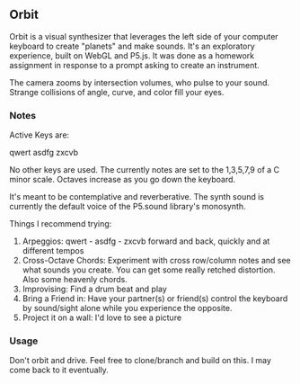 ## Orbit

Orbit is a visual synthesizer that leverages the left side of your computer keyboard to create "planets" and make sounds. It's an exploratory experience, built on WebGL and P5.js. It was done as a homework assignment in response to a prompt asking to create an instrument.

The camera zooms by intersection volumes, who pulse to your sound. Strange collisions of angle, curve, and color fill your eyes.

### Notes

Active Keys are:

qwert
asdfg
zxcvb

No other keys are used. The currently notes are set to the 1,3,5,7,9 of a C minor scale. Octaves increase as you go down the keyboard. 

It's meant to be contemplative and reverberative. The synth sound is currently the default voice of the P5.sound library's monosynth.

Things I recommend trying:

1. Arpeggios: qwert - asdfg - zxcvb forward and back, quickly and at different tempos
2. Cross-Octave Chords: Experiment with cross row/column notes and see what sounds you create. You can get some really retched distortion. Also some heavenly chords.
3. Improvising: Find a drum beat and play
4. Bring a Friend in: Have your partner(s) or friend(s) control the keyboard by sound/sight alone while you experience the opposite. 
5. Project it on a wall: I'd love to see a picture 

### Usage

Don't orbit and drive. Feel free to clone/branch and build on this. I may come back to it eventually.
